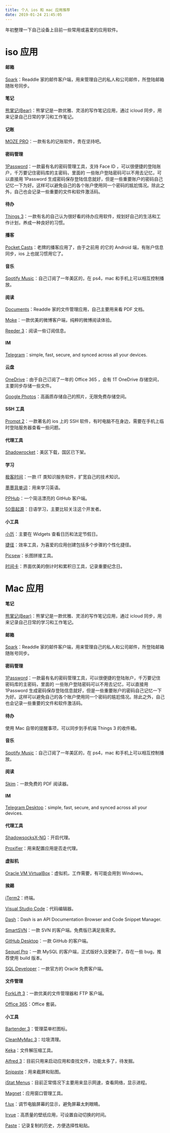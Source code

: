 ```yaml
---
title: 个人 ios 和 mac 应用推荐
date: 2019-01-24 21:45:05
---
```


年初整理一下自己设备上目前一些常用或喜爱的应用软件。

# iso 应用

#### 邮箱
[‎Spark](https://itunes.apple.com/cn/app/spark-readdle-%E5%87%BA%E5%93%81%E7%9A%84%E9%82%AE%E7%AE%B1%E5%BA%94%E7%94%A8/id997102246?mt=8)：Readdle 家的邮件客户端，用来管理自己的私人和公司邮件，所登陆邮箱随账号同步。

#### 笔记
[熊掌记(Bear)](https://itunes.apple.com/cn/app/%E7%86%8A%E6%8E%8C%E8%AE%B0/id1016366447)：熊掌记是一款优雅、灵活的写作笔记应用，通过 icloud 同步，用来记录自己日常的学习和工作笔记。

#### 记账
[‎MOZE PRO](https://itunes.apple.com/cn/app/moze-pro/id983599398?mt=8)：一款有名的记账软件，贵在坚持吧。

#### 密码管理
[1Password](https://itunes.apple.com/cn/app/1password-password-manager/id568903335?mt=8)：一款最有名的密码管理工具，支持 Face ID ，可以很便捷的登陆账户，千万要记住密码库的主密码，里面的 一些账户登陆密码可以不用去记忆，可以直接用 1Password 生成密码保存登陆信息就好，但是一些重要账户的密码自己记忆一下为好。这样可以避免自己的各个账户使用同一个密码的尴尬情况。除此之外，自己也会记录一些重要的文件和软件激活码。

#### 待办
[‎Things 3](https://itunes.apple.com/cn/app/things-3/id904237743?mt=8)：一款有名的自己认为很好看的待办应用软件，规划好自己的生活和工作计划，养成一种良好的习惯。

#### 播客
[‎Pocket Casts](https://itunes.apple.com/cn/app/pocket-casts/id414834813?mt=8)：老牌的播客应用了，由于之前用 的它的 Android 端，有账户信息同步，ios 上也就习惯用它了。

#### 音乐
[‎Spotify Music](https://itunes.apple.com/us/app/spotify-music/id324684580?mt=8)：自己订阅了一年美区的，在 ps4，mac 和手机上可以相互控制播放。

#### 阅读
[‎Documents](https://itunes.apple.com/cn/app/documents-by-readdle/id364901807?l=en&mt=8)：Readdle 家的文件管理应用，自己主要用来看 PDF 文档。

[‎Moke](https://itunes.apple.com/cn/app/moke-%E7%BA%AF%E7%B2%B9%E5%BE%AE%E5%8D%9A%E4%BD%93%E9%AA%8C/id880813963?mt=8)：一款优美的微博客户端，纯粹的微博阅读体验。

[‎Reeder 3](https://itunes.apple.com/cn/app/reeder-3/id697846300?mt=8)：阅读一些订阅信息。

#### IM
[‎Telegram](https://itunes.apple.com/cn/app/telegram-messenger/id686449807?mt=8)：simple, fast, secure, and synced across all your devices. 

#### 云盘
[OneDrive](https://itunes.apple.com/cn/app/microsoft-onedrive/id477537958?mt=8)：由于自己订阅了一年的 Office 365 ，会有 1T OneDrive 存储空间，主要同步存储一些文件。

[Google Photos](https://itunes.apple.com/cn/app/google-photos/id962194608?l=en&mt=8)：高画质存储自己的照片，无限免费存储空间。

#### SSH 工具
[‎Prompt 2](https://itunes.apple.com/cn/app/prompt-2/id917437289?mt=8)：一款著名的 ios 上的 SSH 软件，有时电脑不在身边，需要在手机上临时登陆服务器查看一些问题。

#### 代理工具
[‎Shadowrocket](https://itunes.apple.com/us/app/shadowrocket/id932747118?mt=8)：美区下载，国区已下架。

#### 学习
[极客时间](https://itunes.apple.com/cn/app/%E6%9E%81%E5%AE%A2%E6%97%B6%E9%97%B4-%E6%B3%A8%E5%86%8C%E9%80%8130%E5%85%83%E6%96%B0%E4%BA%BA%E7%A4%BC%E5%88%B8/id1280245865?mt=8)：一款 IT 类知识服务软件，扩宽自己的技术知识。

[‎墨墨背单词](https://itunes.apple.com/cn/app/%E5%A2%A8%E5%A2%A8%E8%83%8C%E5%8D%95%E8%AF%8D-%E5%9B%9B%E5%85%AD%E7%BA%A7%E8%80%83%E7%A0%94%E7%AD%89%E8%8B%B1%E8%AF%AD%E8%AF%8D%E6%B1%87%E8%AE%B0%E5%BF%86/id888483369?mt=8)：用来学习英语。

[PPHub](https://itunes.apple.com/cn/app/pphub-for-github/id1314212521?mt=8)：一个简洁漂亮的 GitHub 客户端。

[‎50音起源](https://itunes.apple.com/cn/app/50%E9%9F%B3%E8%B5%B7%E6%BA%90/id1439222882?mt=8)：日语学习，主要比较关注这个开发者。

#### 小工具
[‎小历](https://itunes.apple.com/cn/app/%E5%B0%8F%E5%8E%86-%E5%B0%8F%E8%80%8C%E7%BE%8E%E7%9A%84%E6%97%A5%E5%8E%86/id1031088612?mt=8)：主要在 Widgets 查看日历和法定节假日。

[‎捷径](https://itunes.apple.com/cn/app/%E6%8D%B7%E5%BE%84/id915249334?mt=8)：效率工具，为喜爱的应用创建包括多个步骤的个性化捷径。

[‎Picsew](https://itunes.apple.com/cn/app/picsew-%E9%95%BF%E6%88%AA%E5%9B%BE%E5%92%8C%E9%95%BF%E5%9B%BE%E6%8B%BC%E6%8E%A5/id1208145167?mt=8)：长图拼接工具。

[‎时间卡](https://itunes.apple.com/cn/app/%E6%97%B6%E9%97%B4%E5%8D%A1-%E7%B2%BE%E8%87%B4%E7%9A%84%E7%BA%AA%E5%BF%B5%E6%97%A5%E5%8A%A9%E6%89%8B/id1347998487?mt=8)：界面优美的倒计时和累积日工具，记录重要纪念日。

<!--more-->

# Mac 应用

#### 笔记
[熊掌记(Bear)](https://itunes.apple.com/cn/app/%E7%86%8A%E6%8E%8C%E8%AE%B0/id1091189122?mt=12)：熊掌记是一款优雅、灵活的写作笔记应用，通过 icloud 同步，用来记录自己日常的学习和工作笔记。

#### 邮箱
[‎Spark](https://itunes.apple.com/cn/app/spark-readdle-%E5%87%BA%E5%93%81%E7%9A%84%E9%82%AE%E7%AE%B1%E5%BA%94%E7%94%A8/id1176895641?mt=12)：Readdle 家的邮件客户端，用来管理自己的私人和公司邮件，所登陆邮箱随账号同步。

#### 密码管理
[1Password](https://1password.com/downloads/mac/)：一款最有名的密码管理工具，可以很便捷的登陆账户，千万要记住密码库的主密码，里面的 一些账户登陆密码可以不用去记忆，可以直接用 1Password 生成密码保存登陆信息就好，但是一些重要账户的密码自己记忆一下为好。这样可以避免自己的各个账户使用同一个密码的尴尬情况。除此之外，自己也会记录一些重要的文件和软件激活码。

#### 待办
使用 Mac 自带的提醒事项，可以同步到手机端 Things 3 的收件箱。

#### 音乐
[‎Spotify Music](https://itunes.apple.com/us/app/spotify-music/id324684580?mt=8)：自己订阅了一年美区的，在 ps4，mac 和手机上可以相互控制播放。

#### 阅读
[Skim](https://skim-app.sourceforge.io/)：一款免费的 PDF 阅读器。

#### IM
[Telegram Desktop](https://desktop.telegram.org/)：simple, fast, secure, and synced across all your devices. 

#### 代理工具
[ShadowsocksX-NG](https://github.com/shadowsocks/ShadowsocksX-NG/releases)：开启代理。

[Proxifier](http://www.proxifier.com/)：用来配置应用是否走代理。

#### 虚拟机
[Oracle VM VirtualBox](https://www.virtualbox.org/)：虚拟机，工作需要，有可能会用到 Windows。

#### 挨踢
[iTerm2](https://iterm2.com/downloads.html)：终端。

[Visual Studio Code](https://code.visualstudio.com/)：代码编辑器。

[Dash](https://kapeli.com/dash)：Dash is an API Documentation Browser and Code Snippet Manager. 

[SmartSVN](https://www.smartsvn.com/)：一款 SVN 的客户端。免费版已满足我需求。

[GitHub Desktop](https://desktop.github.com/)：一款 GitHub 的客户端。

[Sequel Pro](https://sequelpro.com/test-builds)：一款 MySQL  的客户端，正式版好久没更新了，存在一些 bug，推荐使用 build 版本。

[SQL Developer](https://www.oracle.com/technetwork/developer-tools/sql-developer/downloads/index.html)：一款官方的 Oracle 免费客户端。

#### 文件管理
[ForkLift 3](https://binarynights.com/)：一款优美的文件管理器和 FTP 客户端。

[Office 365](https://products.office.com/zh-cn/home)：Office 套装。

#### 小工具
[Bartender 3](https://www.macbartender.com/)：管理菜单栏图标。

[CleanMyMac 3](https://macpaw.com/cleanmymac-3)：垃圾清理。

[Keka](https://www.keka.io/en/)：文件解压缩工具。

[Alfred 3](https://www.alfredapp.com/)：目前只用来启动应用和查找文件，功能太多了，待发掘。

[Snipaste](https://zh.snipaste.com/)：用来截屏和贴图。

[iStat Menus](https://bjango.com/mac/istatmenus/)：目前正常情况下主要用来显示网速，查看网络，显示进程。

[Magnet](http://magnet.crowdcafe.com/)：应用窗口管理工具。

[f.lux](https://justgetflux.com/)：调节电脑屏幕的显示，避免屏幕太刺眼睛。

[‎Irvue](https://itunes.apple.com/us/app/irvue/id1039633667?mt=12)：高质量的壁纸应用，可设置自动切换的时间。

[Paste](https://pasteapp.me/)：记录复制的历史，方便选择性粘贴。
















